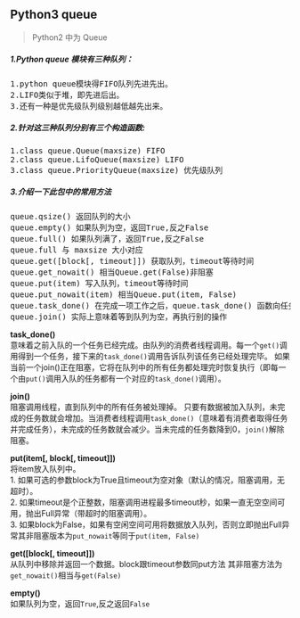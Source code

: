 
## Python3 queue
>Python2 中为 Queue

##### 1.Python queue 模块有三种队列：
<pre>
1.python queue模块得FIFO队列先进先出。
2.LIFO类似于堆，即先进后出。
3.还有一种是优先级队列级别越低越先出来。
</pre>

##### 2.针对这三种队列分别有三个构造函数:
<pre>
1.class queue.Queue(maxsize) FIFO
2.class queue.LifoQueue(maxsize) LIFO
3.class queue.PriorityQueue(maxsize) 优先级队列
</pre>
##### 3.介绍一下此包中的常用方法
<pre>
queue.qsize() 返回队列的大小
queue.empty() 如果队列为空，返回True,反之False
queue.full() 如果队列满了，返回True,反之False
queue.full 与 maxsize 大小对应
queue.get([block[, timeout]]) 获取队列，timeout等待时间
queue.get_nowait() 相当Queue.get(False)非阻塞 
queue.put(item) 写入队列，timeout等待时间
queue.put_nowait(item) 相当Queue.put(item, False) 
queue.task_done() 在完成一项工作之后，queue.task_done() 函数向任务已经完成的队列发送一个信号
queue.join() 实际上意味着等到队列为空，再执行别的操作
</pre>

**task_done()**<br>
意味着之前入队的一个任务已经完成。由队列的消费者线程调用。每一个```get()```调用得到一个任务，接下来的```task_done()```调用告诉队列该任务已经处理完毕。
如果当前一个join()正在阻塞，它将在队列中的所有任务都处理完时恢复执行（即每一个由```put()```调用入队的任务都有一个对应的```task_done()```调用）。

**join()**<br>
阻塞调用线程，直到队列中的所有任务被处理掉。
只要有数据被加入队列，未完成的任务数就会增加。当消费者线程调用```task_done()```（意味着有消费者取得任务并完成任务），未完成的任务数就会减少。当未完成的任务数降到0，```join()```解除阻塞。

**put(item[, block[, timeout]])**<br>
将item放入队列中。<br>
    1. 如果可选的参数block为True且timeout为空对象（默认的情况，阻塞调用，无超时）。<br>
	2. 如果timeout是个正整数，阻塞调用进程最多timeout秒，如果一直无空空间可用，抛出Full异常（带超时的阻塞调用）。<br>
	3. 如果block为False，如果有空闲空间可用将数据放入队列，否则立即抛出Full异常其非阻塞版本为```put_nowait```等同于```put(item, False)```

**get([block[, timeout]])**<br>
从队列中移除并返回一个数据。block跟timeout参数同put方法
其非阻塞方法为```get_nowait()```相当与```get(False)```

**empty()**<br>
如果队列为空，返回```True```,反之返回```False```


